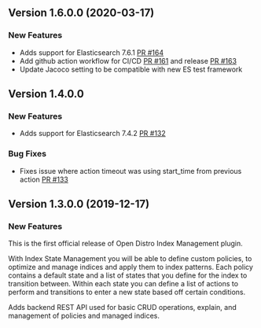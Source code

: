 ## Version 1.6.0.0 (2020-03-17)

### New Features
* Adds support for Elasticsearch 7.6.1 [PR #164](https://github.com/opendistro-for-elasticsearch/index-management/pull/164)
* Add github action workflow for CI/CD [PR #161](https://github.com/opendistro-for-elasticsearch/index-management/pull/161) and release [PR #163](https://github.com/opendistro-for-elasticsearch/index-management/pull/163)
* Update Jacoco setting to be compatible with new ES test framework

## Version 1.4.0.0

### New Features
* Adds support for Elasticsearch 7.4.2 [PR #132](https://github.com/opendistro-for-elasticsearch/index-management/pull/132)

### Bug Fixes
* Fixes issue where action timeout was using start_time from previous action [PR #133](https://github.com/opendistro-for-elasticsearch/index-management/pull/133)

## Version 1.3.0.0 (2019-12-17)

### New Features

This is the first official release of Open Distro Index Management plugin.

With Index State Management you will be able to define custom policies, to optimize and manage indices and apply them to index patterns.
Each policy contains a default state and a list of states that you define for the index to transition between.
Within each state you can define a list of actions to perform and transitions to enter a new state based off certain conditions.

Adds backend REST API used for basic CRUD operations, explain, and management of policies and managed indices.
